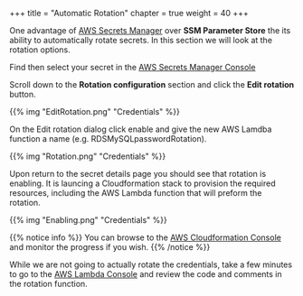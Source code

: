 +++
title = "Automatic Rotation"
chapter = true
weight = 40
+++

One advantage of [AWS Secrets Manager](https://aws.amazon.com/secrets-manager/) over **SSM Parameter Store** the its ability to automatically rotate secrets.  In this section we will look at the rotation options.

Find then select your secret in the [AWS Secrets Manager Console](https://console.aws.amazon.com/secretsmanager/home#/listSecrets)

Scroll down to the **Rotation configuration** section and click the **Edit rotation** button.

{{% img "EditRotation.png" "Credentials" %}} 

On the Edit rotation dialog click enable and give the new AWS Lamdba function a name (e.g. RDSMySQLpasswordRotation).

{{% img "Rotation.png" "Credentials" %}} 

Upon return to the secret details page you should see that rotation is enabling.  It is launcing a Cloudformation stack to provision the required resources, including the AWS Lambda function that will preform the rotation.

{{% img "Enabling.png" "Credentials" %}} 

{{% notice info %}}
You can browse to the [AWS Cloudformation Console]() and monitor the progress if you wish.
{{% /notice %}} 

While we are not going to actually rotate the credentials, take a few minutes to go to the [AWS Lambda Console](https://console.aws.amazon.com/lambda/home#/functions) and review the code and comments in the rotation function.